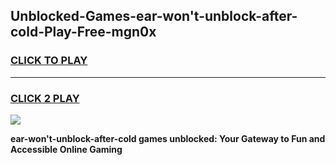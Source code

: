 
## Unblocked-Games-ear-won't-unblock-after-cold-Play-Free-mgn0x
<h3>
<a href="https://premium76.site?title=ear-won't-unblock-after-cold&ref=18A1">CLICK TO PLAY</a></h3>
<hr>

<h3>
<a href="https://premium76.site?title=ear-won't-unblock-after-cold&ref=18A1">CLICK 2 PLAY</a>
  
</h3>

<a href="https://premium76.site?title=ear-won't-unblock-after-cold&ref=18A1"><img src="https://clearcache.store/games.png"></a>


**ear-won't-unblock-after-cold games unblocked: Your Gateway to Fun and Accessible Online Gaming**
